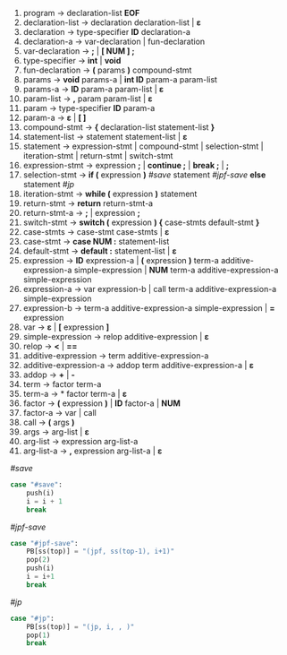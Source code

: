 1. program → declaration-list **EOF**
2. declaration-list → declaration declaration-list | **ε** 
3. declaration → type-specifier **ID** declaration-a
4. declaration-a → var-declaration | fun-declaration 
5. var-declaration → **;** | **[ NUM ] ;** 
6. type-specifier → **int** | **void**
7. fun-declaration → **(** params **)** compound-stmt 
8. params → **void** params-a | **int ID** param-a param-list
9. params-a → **ID** param-a param-list | **ε**
10. param-list → **,** param param-list | **ε** 
11. param → type-specifier **ID** param-a
12. param-a → **ε** \| **[ ]**
13. compound-stmt → **{** declaration-list statement-list **}**
14. statement-list → statement statement-list | **ε** 
15. statement → expression-stmt | compound-stmt | selection-stmt | iteration-stmt | return-stmt | switch-stmt
16. expression-stmt → expression **;** | **continue ;** | **break ;** | **;**
17. selection-stmt → **if (** expression **)** *#save* statement *#jpf-save* **else** statement *#jp*
18. iteration-stmt → **while (** expression **)** statement
19. return-stmt → **return** return-stmt-a 
20. return-stmt-a → **;** | expression **;**
21. switch-stmt → **switch (** expression **) {** case-stmts default-stmt **}**
22. case-stmts → case-stmt case-stmts | **ε**
23. case-stmt → **case NUM :** statement-list
24. default-stmt → **default :** statement-list | **ε**
25. expression → **ID** expression-a | **(** expression **)** term-a additive-expression-a simple-expression | **NUM** term-a additive-expression-a simple-expression
26. expression-a → var expression-b | call term-a additive-expression-a simple-expression
27. expression-b → term-a additive-expression-a simple-expression | **=** expression
28. var → **ε** | **[** expression **]**
29. simple-expression → relop additive-expression | **ε**
30. relop → **<** | **==**
31. additive-expression → term additive-expression-a 
32. additive-expression-a → addop term additive-expression-a | **ε** 
33. addop → **+** | **-**
34. term → factor term-a
35. term-a → * factor term-a | **ε**
36. factor → **(** expression **)** | **ID** factor-a | **NUM**
37. factor-a → var | call
38. call → **(** args **)**
39. args → arg-list | **ε**
40. arg-list → expression arg-list-a 
41. arg-list-a → **,** expression arg-list-a | **ε**


*#save*
```python
case "#save":
	push(i)
	i = i + 1
	break
```

*#jpf-save*
```python
case "#jpf-save":
	PB[ss(top)] = "(jpf, ss(top-1), i+1)"
	pop(2)
	push(i)
	i = i+1
	break
```

*#jp*
```python
case "#jp":
	PB[ss(top)] = "(jp, i, , )"
	pop(1)
	break
```


